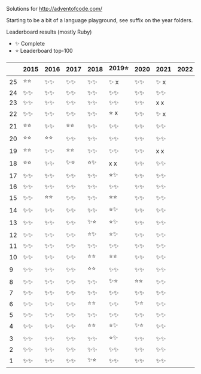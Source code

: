 Solutions for http://adventofcode.com/

Starting to be a bit of a language playground, see suffix on the year folders.

Leaderboard results (mostly Ruby)

- ✨ Complete
- ⭐️ Leaderboard top-100

|    | 2015 | 2016 | 2017 | 2018 | 2019⭐️ | 2020 | 2021 | 2022 |
|----|------|------|------|------|--------|------|------|------|
| 25 | ⭐️⭐️ | ✨✨ | ✨✨ | ✨✨ | ✨ x  | ✨✨ | ✨ x |      |
| 24 | ✨✨ | ✨✨ | ✨✨ | ✨✨ | ✨✨  | ✨✨ | ✨✨ |      |
| 23 | ✨✨ | ✨✨ | ✨✨ | ✨✨ | ✨✨  | ✨✨ |  x x |      |
| 22 | ✨✨ | ✨✨ | ✨✨ | ✨✨ | ⭐️ x  | ✨✨ | ✨ x |      |
| 21 | ⭐️⭐️ | ✨✨ | ⭐️⭐️ | ✨✨ | ✨✨  | ✨✨ | ✨✨ |      |
| 20 | ⭐️⭐️ | ⭐️⭐️ | ✨✨ | ✨✨ | ✨✨  | ✨✨ | ✨✨ |      |
| 19 | ⭐️⭐️ | ✨✨ | ⭐️⭐️ | ✨✨ | ✨✨  | ✨✨ |  x x |      |
| 18 | ⭐️⭐️ | ✨✨ | ✨⭐️ | ⭐️✨ |  x x  | ✨✨ | ✨✨ |      |
| 17 | ✨✨ | ✨✨ | ✨✨ | ✨✨ | ⭐️✨  | ✨✨ | ✨✨ |      |
| 16 | ✨✨ | ✨✨ | ✨✨ | ✨✨ | ✨✨  | ✨✨ | ✨✨ |      |
| 15 | ✨✨ | ⭐️⭐️ | ✨✨ | ✨✨ | ⭐️⭐️  | ✨✨ | ✨✨ |      |
| 14 | ✨✨ | ✨✨ | ✨✨ | ✨✨ | ⭐️✨  | ✨✨ | ✨✨ |      |
| 13 | ✨✨ | ✨✨ | ✨✨ | ✨⭐️ | ⭐️✨  | ✨✨ | ✨✨ |      |
| 12 | ✨✨ | ✨✨ | ✨✨ | ⭐️✨ | ⭐️✨  | ✨✨ | ✨✨ |      |
| 11 | ✨✨ | ✨✨ | ✨✨ | ✨✨ | ✨✨  | ✨✨ | ✨✨ |      |
| 10 | ✨✨ | ✨✨ | ✨✨ | ⭐️⭐️ | ⭐️⭐️  | ✨✨ | ✨✨ |      |
|  9 | ✨✨ | ✨✨ | ✨✨ | ⭐️⭐️ | ✨✨  | ✨✨ | ✨✨ |      |
|  8 | ✨✨ | ✨✨ | ✨✨ | ✨✨ | ✨⭐️  | ⭐️⭐️ | ✨✨ |      |
|  7 | ✨✨ | ✨✨ | ✨✨ | ✨✨ | ✨✨  | ✨✨ | ✨✨ |      |
|  6 | ✨✨ | ✨✨ | ✨✨ | ⭐️⭐️ | ✨✨  | ✨⭐️ | ✨✨ |      |
|  5 | ✨✨ | ✨✨ | ✨✨ | ✨✨ | ✨✨  | ✨✨ | ✨✨ |      |
|  4 | ✨✨ | ✨✨ | ✨✨ | ⭐️⭐️ | ⭐️✨  | ✨⭐️ | ✨✨ |      |
|  3 | ✨✨ | ✨✨ | ✨✨ | ✨✨ | ⭐️✨  | ✨✨ | ✨✨ |      |
|  2 | ✨✨ | ✨✨ | ✨✨ | ✨✨ | ✨✨  | ✨✨ | ✨✨ |      |
|  1 | ✨✨ | ✨✨ | ✨✨ | ✨⭐️ | ✨✨  | ✨✨ | ✨✨ |      |
